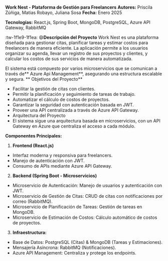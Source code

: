 **Work Nest - Plataforma de Gestión para Freelancers**
**Autores:** Priscila Zúñiga, Matias Robayo, Juliana Sosa
**Fecha:** Enero 2025

**Tecnologías:** React.js, Spring Boot, MongoDB, PostgreSQL, Azure API Gateway, RabbitMQ

:tw-1f1e9-1f1ea: :smile:**Descripción del Proyecto**
Work Nest es una plataforma diseñada para gestionar citas, planificar tareas y estimar costos para freelancers de manera eficiente. La aplicación permite a los usuarios organizar su agenda, llevar un registro de sus proyectos y clientes, y calcular los costos de sus servicios de manera automatizada.

El sistema está compuesto por varios microservicios que se comunican a través de** Azure Api Management**, asegurando una estructura escalable y segura.
**
Objetivos del Proyecto**
- Facilitar la gestión de citas con clientes.
- Permitir la planificación y seguimiento de tareas de trabajo.
- Automatizar el cálculo de costos de proyectos.
- Garantizar la seguridad con autenticación basada en JWT.
- Proveer una API centralizada a través de Azure API Gateway.
- Arquitectura del Proyecto
- El sistema sigue una arquitectura basada en microservicios, con un API Gateway en Azure que centraliza el acceso a cada módulo.

**Componentes Principales:**

1. **Frontend (React.js)**

- Interfaz moderna y responsiva para freelancers.
- Manejo de autenticación con JWT.
- Consumo de APIs mediante Azure API Gateway.

2. **Backend (Spring Boot - Microservicios)**

- Microservicio de Autenticación: Manejo de usuarios y autenticación con JWT.
- Microservicio de Gestión de Citas: CRUD de citas con notificaciones por correo (RabbitMQ).
- Microservicio de Planificación de Tareas: Gestión de tareas en MongoDB.
- Microservicio de Estimación de Costos: Cálculo automático de costos de proyectos.

3. **Infraestructura:**

- Base de Datos: PostgreSQL (Citas) & MongoDB (Tareas y Estimaciones).
- Mensajería Asíncrona: RabbitMQ (Notificaciones).
- Azure API Management: Centraliza y protege los endpoints.
